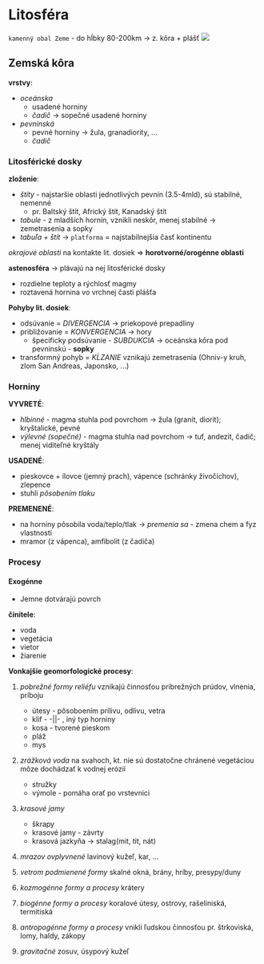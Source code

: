 # Litosféra
`kamenný obal Zeme` - do hĺbky 80-200km -> z. kôra + plášť
![](litosféra.png)
## Zemská kôra
**vrstvy**:
- *oceánska* 
	- usadené horniny
	- *čadič* -> sopečné usadené horniny
- *pevninská*
	- pevné horniny -> žula, granadiority, ...
	- *čadič*

### Litosférické dosky
**zloženie**:
- *štíty*  - najstaršie oblasti jednotlivých pevnín (3.5-4mld), sú stabilné, nemenné
	- pr. Baltský štít, Africký štít, Kanadský štít
- *tabule* - z mladších hornín, vznikli neskôr, menej stabilné -> zemetrasenia a sopky
- *tabuľa + štít* -> `platforma` = najstabilnejšia časť kontinentu

*okrajové oblasti* na kontakte lit. dosiek => **horotvorné/orogénne oblasti**

**astenosféra** -> plávajú na nej litosférické dosky
- rozdielne teploty a rýchlosť magmy
- roztavená hornina vo vrchnej časti plášťa

**Pohyby lit. dosiek**:
- odsúvanie = *DIVERGENCIA* -> priekopové prepadliny
- približovanie = *KONVERGENCIA* -> hory
	- špecificky podsúvanie - *SUBDUKCIA* -> oceánska kôra pod pevninskú - **sopky**
- transformný pohyb = *KĹZANIE*
	vznikajú zemetrasenia (Ohniv-y kruh, zlom San Andreas, Japonsko, ...)

### Horniny
**VYVRETÉ**:
- *hlbinné* - magma stuhla pod povrchom -> žula (granit, diorit); kryštalické, pevné
- *výlevné (sopečné)* - magma stuhla nad povrchom -> tuf, andezit, čadič; menej viditeľné kryštály

**USADENÉ**:
- pieskovce + ílovce (jemný prach), vápence (schránky živočíchov), zlepence
- stuhli *pôsobením tlaku*

**PREMENENÉ**:
- na horniny pôsobila voda/teplo/tlak -> *premenia sa* - zmena chem a fyz vlastností
- mramor (z vápenca), amfibolit (z čadiča)

### Procesy
#### Exogénne
- Jemne dotvárajú povrch

**činitele**:
- voda
- vegetácia
- vietor
- žiarenie

**Vonkajšie geomorfologické procesy**:
1. *pobrežné formy reliéfu*
	vznikajú činnosťou príbrežných prúdov, vlnenia, príboju
	- útesy - pôsoboením prílivu, odlivu, vetra
	- klif - -||- , iný typ horniny
	- kosa - tvorené pieskom 
	- pláž
	- mys

2. *zrážková voda*
	na svahoch, kt. nie sú dostatočne chránené vegetáciou môze dochádzať k vodnej erózií
	- stružky
	- výmole - pomáha orať po vrstevnici

3. *krasové jamy*
	- škrapy
	- krasové jamy - závrty
	- krasová jazkyňa -> stalag(mit, tit, nát)

4. *mrazov ovplyvnené*
	lavinový kužeľ, kar, ...

5. *vetrom podmienené formy*
	skalné okná, brány, hríby, presypy/duny

6. *kozmogénne formy a procesy*
	krátery

7. *biogénne formy a procesy*
	koralové útesy, ostrovy, rašeliniská, termitiská

8. *antropogénne formy a procesy*
	vnikli ľudskou činnosťou
	pr. štrkoviská, lomy, haldy, zákopy

9. *gravitačné*
	zosuv, úsypový kužeľ
